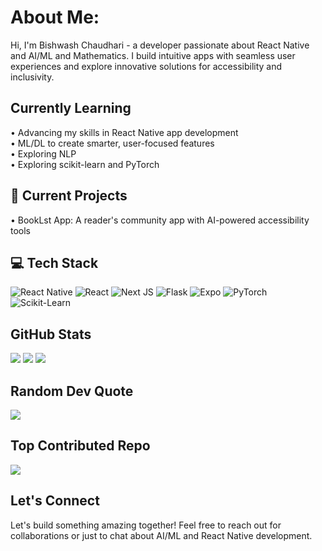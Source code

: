 # About Me:
Hi, I'm Bishwash Chaudhari - a developer passionate about React Native and AI/ML and Mathematics. I build intuitive apps with seamless user experiences and explore innovative solutions for accessibility and inclusivity.

## Currently Learning
• Advancing my skills in React Native app development<br>
• ML/DL to create smarter, user-focused features<br>
• Exploring NLP<br>
• Exploring scikit-learn and PyTorch<br>

## 🔭 Current Projects
• BookLst App: A reader's community app with AI-powered accessibility tools

## 💻 Tech Stack
![React Native](https://img.shields.io/badge/react_native-%2320232a.svg?style=for-the-badge&logo=react&logoColor=%2361DAFB)
![React](https://img.shields.io/badge/react-%2320232a.svg?style=for-the-badge&logo=react&logoColor=%2361DAFB)
![Next JS](https://img.shields.io/badge/Next-black?style=for-the-badge&logo=next.js&logoColor=white)
![Flask](https://img.shields.io/badge/flask-%23000.svg?style=for-the-badge&logo=flask&logoColor=white)
![Expo](https://img.shields.io/badge/expo-1C1E24?style=for-the-badge&logo=expo&logoColor=#D04A37)
![PyTorch](https://img.shields.io/badge/PyTorch-%23EE4C2C.svg?style=for-the-badge&logo=PyTorch&logoColor=white)
![Scikit-Learn](https://img.shields.io/badge/scikit--learn-%23F7931E.svg?style=for-the-badge&logo=scikit-learn&logoColor=white)

## GitHub Stats
![](https://github-readme-stats.vercel.app/api?username=Bishwash-007&theme=tokyonight&hide_border=true&include_all_commits=true&count_private=true)
![](https://nirzak-streak-stats.vercel.app/?user=Bishwash-007&theme=tokyonight&hide_border=true)
![](https://github-readme-stats.vercel.app/api/top-langs/?username=Bishwash-007&theme=tokyonight&hide_border=true&include_all_commits=true&count_private=true&layout=compact)

## Random Dev Quote
![](https://quotes-github-readme.vercel.app/api?type=vetical&theme=tokyonight)

## Top Contributed Repo
![](https://github-contributor-stats.vercel.app/api?username=Bishwash-007&limit=5&theme=tokyonight&combine_all_yearly_contributions=true)

## Let's Connect
Let's build something amazing together! Feel free to reach out for collaborations or just to chat about AI/ML and React Native development.
